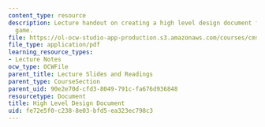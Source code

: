 ```yaml
---
content_type: resource
description: Lecture handout on creating a high level design document for a video
  game.
file: https://ol-ocw-studio-app-production.s3.amazonaws.com/courses/cms-611j-creating-video-games-fall-2014/fe72e5f0c2388e03bfd5ea323ec798c3_MITCMS_611JF14_HLDD.pdf
file_type: application/pdf
learning_resource_types:
- Lecture Notes
ocw_type: OCWFile
parent_title: Lecture Slides and Readings
parent_type: CourseSection
parent_uid: 90e2e70d-cfd3-8049-791c-fa676d936848
resourcetype: Document
title: High Level Design Document
uid: fe72e5f0-c238-8e03-bfd5-ea323ec798c3
---
```

